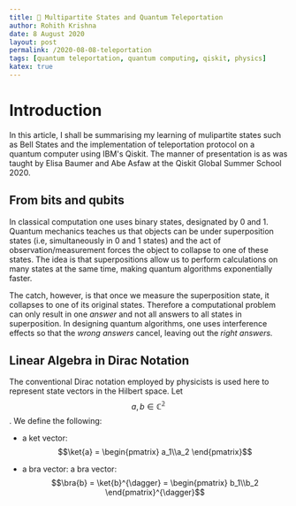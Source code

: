 ```yaml
---
title: 🤖 Multipartite States and Quantum Teleportation
author: Rohith Krishna
date: 8 August 2020
layout: post
permalink: /2020-08-08-teleportation
tags: [quantum teleportation, quantum computing, qiskit, physics]
katex: true
---
```


# Introduction

In this article, I shall be summarising my learning of mulipartite states such as Bell States and the implementation of teleportation protocol on a quantum computer using IBM's Qiskit. The manner of presentation is as was taught by Elisa Baumer and Abe Asfaw at the Qiskit Global Summer School 2020. 

## From bits and qubits

In classical computation one uses binary states, designated by 0 and 1. Quantum mechanics teaches us that objects can be under superposition states (i.e, simultaneously in 0 and 1 states) and the act of observation/measurement forces the object to collapse to one of these states. The idea is that superpositions allow us to perform calculations on many states at the same time, making quantum algorithms exponentially faster.  

The catch, however, is that once we measure the superposition state, it collapses to one of its original states. Therefore a computational problem can only result in one *answer* and not all answers to all states in superposition. In designing quantum algorithms, one uses interference effects so that the *wrong answers* cancel, leaving out the *right answers.*

## Linear Algebra in Dirac Notation

The conventional Dirac notation employed by physicists is used here to represent state vectors in the Hilbert space. Let $$a,b \in \mathbb{C^2}$$.  We define the following: 

-   a ket vector: $$\ket{a} = \begin{pmatrix} a_1\\a_2 \end{pmatrix}$$

-   a bra vector: a bra vector: $$\bra{b} = \ket{b}^{\dagger} = \begin{pmatrix} b_1\\b_2 \end{pmatrix}^{\dagger}$$